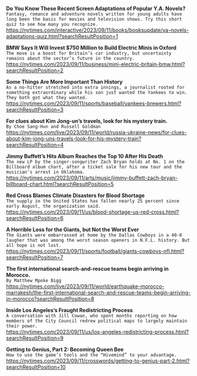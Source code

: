 **Do You Know These Recent Screen Adaptations of Popular Y.A. Novels?**\
`Fantasy, romance and adventure novels written for young adults have long been the basis for movies and television shows. Try this short quiz to see how many you recognize.`\
https://nytimes.com/interactive/2023/09/11/books/booksupdate/ya-novels-adaptations-quiz.html?searchResultPosition=1

**BMW Says It Will Invest $750 Million to Build Electric Minis in Oxford**\
`The move is a boost for Britain’s car industry, but uncertainty remains about the sector’s future in the country.`\
https://nytimes.com/2023/09/11/business/mini-electric-britain-bmw.html?searchResultPosition=2

**Some Things Are More Important Than History**\
`As a no-hitter stretched into extra innings, a journalist rooted for something extraordinary while his son just wanted the Yankees to win. They both got what they wanted.`\
https://nytimes.com/2023/09/11/sports/baseball/yankees-brewers.html?searchResultPosition=3

**For clues about Kim Jong-un’s travels, look for his mystery train.**\
`By Choe Sang-Hun and Russell Goldman`\
https://nytimes.com/live/2023/09/11/world/russia-ukraine-news/for-clues-about-kim-jong-uns-travels-look-for-his-mystery-train?searchResultPosition=4

**Jimmy Buffett’s Hits Album Reaches the Top 10 After His Death**\
`The new LP by the singer-songwriter Zach Bryan holds at No. 1 on the Billboard album chart, after a ticket sale for his new tour and the musician’s arrest in Oklahoma.`\
https://nytimes.com/2023/09/11/arts/music/jimmy-buffett-zach-bryan-billboard-chart.html?searchResultPosition=5

**Red Cross Blames Climate Disasters for Blood Shortage**\
`The supply in the United States has fallen nearly 25 percent since early August, the organization said.`\
https://nytimes.com/2023/09/11/us/blood-shortage-us-red-cross.html?searchResultPosition=6

**A Horrible Loss for the Giants, but Not the Worst Ever**\
`The Giants were embarrassed at home by the Dallas Cowboys in a 40-0 laugher that was among the worst season openers in N.F.L. history. But all hope is not lost.`\
https://nytimes.com/2023/09/11/sports/football/giants-cowboys-nfl.html?searchResultPosition=7

**The first international search-and-rescue teams begin arriving in Morocco.**\
`By Matthew Mpoke Bigg`\
https://nytimes.com/live/2023/09/11/world/earthquake-morocco-marrakesh/the-first-international-search-and-rescue-teams-begin-arriving-in-morocco?searchResultPosition=8

**Inside Los Angeles’s Fraught Redistricting Process**\
`A conversation with Jill Cowan, who spent months reporting on how members of the City Council redrew political maps to largely maintain their power.`\
https://nytimes.com/2023/09/11/us/los-angeles-redistricting-process.html?searchResultPosition=9

**Getting to Genius, Part 2: Becoming Queen Bee**\
`How to use the game’s tools and the “Hivemind” to your advantage.`\
https://nytimes.com/2023/09/11/crosswords/getting-to-genius-part-2.html?searchResultPosition=10

